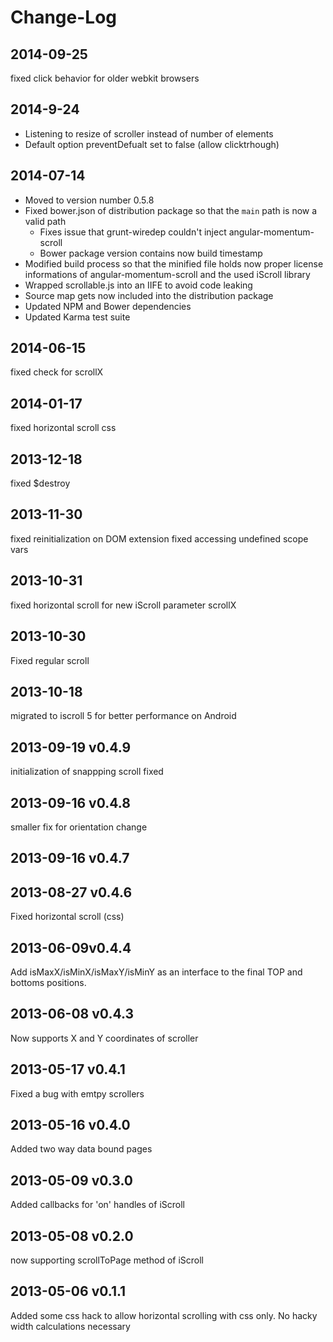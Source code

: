 # Change-Log

## 2014-09-25
fixed click behavior for older webkit browsers

## 2014-9-24
* Listening to resize of scroller instead of number of elements
* Default option preventDefualt set to false (allow clicktrhough)

## 2014-07-14
* Moved to version number 0.5.8
* Fixed bower.json of distribution package so that the ```main``` path is now a valid path
    * Fixes issue that grunt-wiredep couldn't inject angular-momentum-scroll
    * Bower package version contains now build timestamp
* Modified build process so that the minified file holds now proper license informations of angular-momentum-scroll and the used iScroll library
* Wrapped scrollable.js into an IIFE to avoid code leaking
* Source map gets now included into the distribution package
* Updated NPM and Bower dependencies
* Updated Karma test suite

## 2014-06-15
fixed check for scrollX

## 2014-01-17
fixed horizontal scroll css

## 2013-12-18
fixed $destroy

## 2013-11-30
fixed reinitialization on DOM extension
fixed accessing undefined scope vars

## 2013-10-31
fixed horizontal scroll for new iScroll parameter scrollX 

## 2013-10-30
Fixed regular scroll

## 2013-10-18
migrated to iscroll 5 for better performance on Android

## 2013-09-19 v0.4.9
initialization of snappping scroll fixed

## 2013-09-16 v0.4.8
smaller fix for orientation change

## 2013-09-16 v0.4.7


## 2013-08-27 v0.4.6
Fixed horizontal scroll (css)

## 2013-06-09v0.4.4
Add isMaxX/isMinX/isMaxY/isMinY as an interface to the final TOP and bottoms positions.

## 2013-06-08 v0.4.3
Now supports X and Y coordinates of scroller

## 2013-05-17 v0.4.1
Fixed a bug with emtpy scrollers

## 2013-05-16 v0.4.0
Added two way data bound pages

## 2013-05-09 v0.3.0
Added callbacks for 'on' handles of iScroll

## 2013-05-08 v0.2.0
now supporting scrollToPage method of iScroll

## 2013-05-06 v0.1.1
Added some css hack to allow horizontal scrolling with css only. No hacky width calculations necessary

